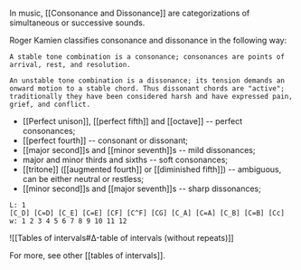 In music, [[Consonance and Dissonance]] are categorizations of simultaneous or successive sounds.

Roger Kamien classifies consonance and dissonance in the following way:

```
A stable tone combination is a consonance; consonances are points of arrival, rest, and resolution.
```

```
An unstable tone combination is a dissonance; its tension demands an onward motion to a stable chord. Thus dissonant chords are "active"; traditionally they have been considered harsh and have expressed pain, grief, and conflict.
```

- [[Perfect unison]], [[perfect fifth]] and [[octave]] -- perfect consonances;
- [[perfect fourth]] -- consonant or dissonant;
- [[major second]]s and [[minor seventh]]s -- mild dissonances;
- major and minor thirds and sixths -- soft consonances;
- [[tritone]] ([[augmented fourth]] or [[diminished fifth]]) -- ambiguous, can be either neutral or restless;
- [[minor second]]s and [[major seventh]]s -- sharp dissonances;
```music-abc
L: 1
[C_D] [C=D] [C_E] [C=E] [CF] [C^F] [CG] [C_A] [C=A] [C_B] [C=B] [Cc]
w: 1 2 3 4 5 6 7 8 9 10 11 12
```
![[Tables of intervals#Δ-table of intervals (without repeats)]]

For more, see other [[tables of intervals]].